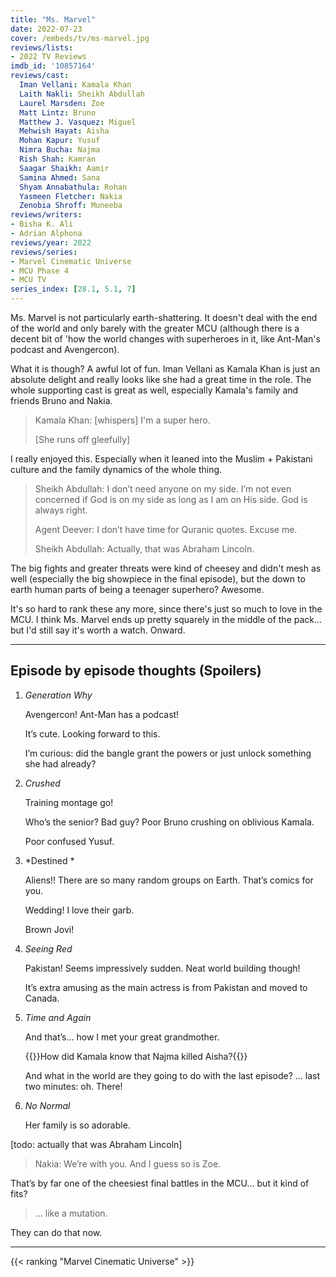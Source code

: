 ```yaml
---
title: "Ms. Marvel"
date: 2022-07-23
cover: /embeds/tv/ms-marvel.jpg
reviews/lists:
- 2022 TV Reviews
imdb_id: '10857164'
reviews/cast:
  Iman Vellani: Kamala Khan
  Laith Nakli: Sheikh Abdullah
  Laurel Marsden: Zoe
  Matt Lintz: Bruno
  Matthew J. Vasquez: Miguel
  Mehwish Hayat: Aisha
  Mohan Kapur: Yusuf
  Nimra Bucha: Najma
  Rish Shah: Kamran
  Saagar Shaikh: Aamir
  Samina Ahmed: Sana
  Shyam Annabathula: Rohan
  Yasmeen Fletcher: Nakia
  Zenobia Shroff: Muneeba
reviews/writers:
- Bisha K. Ali
- Adrian Alphona
reviews/year: 2022
reviews/series:
- Marvel Cinematic Universe
- MCU Phase 4
- MCU TV
series_index: [28.1, 5.1, 7]
---
```

Ms. Marvel is not particularly earth-shattering. It doesn't deal with the end of the world and only barely with the greater MCU (although there is a decent bit of 'how the world changes with superheroes in it, like Ant-Man's podcast and Avengercon). 

What it is though? A awful lot of fun. Iman Vellani as Kamala Khan is just an absolute delight and really looks like she had a great time in the role. The whole supporting cast is great as well, especially Kamala's family and friends Bruno and Nakia. 

> Kamala Khan: [whispers] I'm a super hero.
> 
> [She runs off gleefully]

I really enjoyed this. Especially when it leaned into the Muslim + Pakistani culture and the family dynamics of the whole thing.

> Sheikh Abdullah: I don’t need anyone on my side. I’m not even concerned if God is on my side as long as I am on His side. God is always right.
> 
> Agent Deever: I don’t have time for Quranic quotes. Excuse me.
> 
> Sheikh Abdullah: Actually, that was Abraham Lincoln.

The big fights and greater threats were kind of cheesey and didn't mesh as well (especially the big showpiece in the final episode), but the down to earth human parts of being a teenager superhero? Awesome. 

It's so hard to rank these any more, since there's just so much to love in the MCU. I think Ms. Marvel ends up pretty squarely in the middle of the pack... but I'd still say it's worth a watch. Onward. 

<!--more-->

---

## Episode by episode thoughts (Spoilers)

1. *Generation Why*

   Avengercon! Ant-Man has a podcast! 

   It’s cute. Looking forward to this. 

   I’m curious: did the bangle grant the powers or just unlock something she had already?

2. *Crushed*

   Training montage go!

   Who’s the senior? Bad guy? Poor Bruno crushing on oblivious Kamala. 

   Poor confused Yusuf. 

3. *Destined *

   Aliens!! There are so many random groups on Earth. That’s comics for you. 

   Wedding! I love their garb. 

   Brown Jovi!

4. *Seeing Red*

   Pakistan! Seems impressively sudden. Neat world building though!

   It’s extra amusing as the main actress is from Pakistan and moved to Canada. 

5. *Time and Again*

   And that’s… how I met your great grandmother. 

   {{<spoiler>}}How did Kamala know that Najma killed Aisha?{{</spoiler>}}

   And what in the world are they going to do with the last episode? … last two minutes: oh. There!

6. *No Normal*

   Her family is so adorable. 

[todo: actually that was Abraham Lincoln]

   > Nakia: We’re with you. And I guess so is Zoe. 

   That’s by far one of the cheesiest final battles in the MCU… but it kind of fits? 

   > … like a mutation. 

   They can do that now. 

---

{{< ranking "Marvel Cinematic Universe" >}}